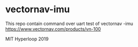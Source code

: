 # vectornav-imu

This repo contain command over uart test of vectornav -imu  https://www.vectornav.com/products/vn-100

MIT Hyperloop 2019 
